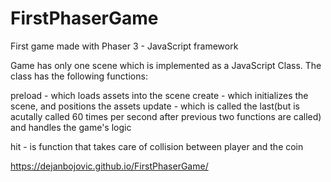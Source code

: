 # FirstPhaserGame
First game made with Phaser 3 - JavaScript framework

Game has only one scene which is implemented as a JavaScript Class. The class has the following functions:

  preload - which loads assets into the scene
  create - which initializes the scene, and positions the assets
  update - which is called the last(but is acutally called 60 times per second after previous two functions are called)
  and handles the game's logic
  
  hit - is function that takes care of collision between player and the coin

https://dejanbojovic.github.io/FirstPhaserGame/
